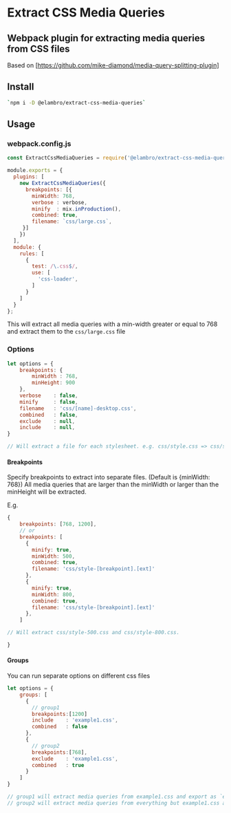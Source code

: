 # Extract CSS Media Queries

## Webpack plugin for extracting media queries from CSS files
Based on [https://github.com/mike-diamond/media-query-splitting-plugin]

## Install

```bash
`npm i -D @elambro/extract-css-media-queries`
```

## Usage

### webpack.config.js

```js
const ExtractCssMediaQueries = require('@elambro/extract-css-media-queries');

module.exports = {
  plugins: [
    new ExtractCssMediaQueries({
      breakpoints: [{
        minWidth: 768,
        verbose : verbose, 
        minify  : mix.inProduction(),
        combined: true,
        filename: `css/large.css`,
     }]
    })
  ],
  module: {
    rules: [
      {
        test: /\.css$/,
        use: [
          'css-loader',
        ]
      }
    ]
  }
};
````
This will extract all media queries with a min-width greater or equal to 768 and extract them to the `css/large.css` file

### Options

````js
let options = {
    breakpoints: {
        minWidth : 768,
        minHeight: 900
    },
    verbose    : false,
    minify     : false,
    filename   : 'css/[name]-desktop.css', 
    combined   : false,
    exclude    : null,
    include    : null,
}

// Will extract a file for each stylesheet. e.g. css/style.css => css/style-desktop.css

````

#### Breakpoints

Specify breakpoints to extract into separate files. (Default is {minWidth: 768})
All media queries that are larger than the minWidth or larger than the minHeight will be extracted.

E.g. 
````js
{
    breakpoints: [768, 1200],
    // or 
    breakpoints: [
      { 
        minify: true,
        minWidth: 500,
        combined: true,
        filename: 'css/style-[breakpoint].[ext]'
      },
      { 
        minify: true,
        minWidth: 800,
        combined: true,
        filename: 'css/style-[breakpoint].[ext]'
      },
    ]

// Will extract css/style-500.css and css/style-800.css.

}
````

#### Groups

You can run separate options on different css files

````js
let options = {
    groups: [
      {
        // group1
        breakpoints:[1200]
        include    : 'example1.css',
        combined   : false
      },
      {
        // group2
        breakpoints:[768],
        exclude    : 'example1.css',
        combined   : true
      }
    ]
}

// group1 will extract media queries from example1.css and export as `example-1200.css`
// group2 will extract media queries from everything but example1.css and combined them into a file `extracted-768.css`

````
